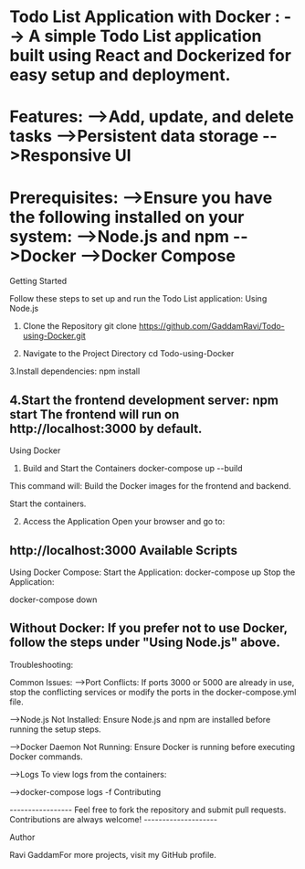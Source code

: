 Todo List Application with Docker :
--> A simple Todo List application built using React and Dockerized for easy setup and deployment.
=============

Features:
-->Add, update, and delete tasks
-->Persistent data storage
-->Responsive UI
=============

Prerequisites:
-->Ensure you have the following installed on your system:
-->Node.js and npm
-->Docker
-->Docker Compose
=============
Getting Started

Follow these steps to set up and run the Todo List application:
Using Node.js

1. Clone the Repository
git clone https://github.com/GaddamRavi/Todo-using-Docker.git

2. Navigate to the Project Directory
cd Todo-using-Docker

3.Install dependencies:
npm install

4.Start the frontend development server:
npm start
The frontend will run on http://localhost:3000 by default.
-------------------------
Using Docker

1. Build and Start the Containers
docker-compose up --build

This command will:
Build the Docker images for the frontend and backend.

Start the containers.

2. Access the Application
Open your browser and go to:

http://localhost:3000
Available Scripts
---------------------

Using Docker Compose:
Start the Application:
docker-compose up
Stop the Application:

docker-compose down

Without Docker:
If you prefer not to use Docker, follow the steps under "Using Node.js" above.
---------------------
Troubleshooting:

Common Issues:
-->Port Conflicts:
If ports 3000 or 5000 are already in use, stop the conflicting services or modify the ports in the docker-compose.yml file.

-->Node.js Not Installed:
Ensure Node.js and npm are installed before running the setup steps.

-->Docker Daemon Not Running:
Ensure Docker is running before executing Docker commands.

-->Logs
To view logs from the containers:

-->docker-compose logs -f
Contributing

  -----------------     Feel free to fork the repository and submit pull requests. Contributions are always welcome!    --------------------

Author

Ravi GaddamFor more projects, visit my GitHub profile.

